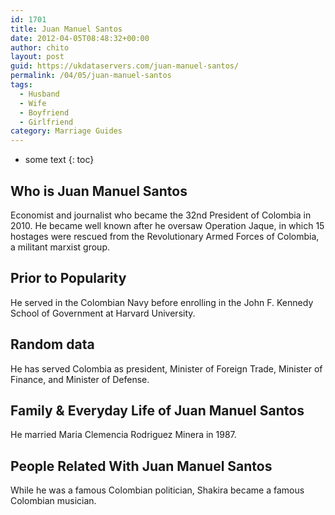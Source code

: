 ```yaml
---
id: 1701
title: Juan Manuel Santos
date: 2012-04-05T08:48:32+00:00
author: chito
layout: post
guid: https://ukdataservers.com/juan-manuel-santos/
permalink: /04/05/juan-manuel-santos
tags:
  - Husband
  - Wife
  - Boyfriend
  - Girlfriend
category: Marriage Guides
---
```


* some text
{: toc}
          
          
## Who is  Juan Manuel Santos
                  
                  
                  
Economist and journalist who became the 32nd President of Colombia in 2010. He became well known after he oversaw Operation Jaque, in which 15 hostages were rescued from the Revolutionary Armed Forces of Colombia, a militant marxist group.
                  
                
                
                
## Prior to Popularity 
                  
                  
                  
He served in the Colombian Navy before enrolling in the John F. Kennedy School of Government at Harvard University.
                  
                
                
                
## Random data 
                  
                  
                  
He has served Colombia as president, Minister of Foreign Trade, Minister of Finance, and Minister of Defense.
                  
                
                
                
## Family & Everyday Life of Juan Manuel Santos
                  
                  
                  
He married Maria Clemencia Rodriguez Minera in 1987.
                  
                
                
                
## People Related With  Juan Manuel Santos
                  
                  
                  
While he was a famous Colombian politician, Shakira became a famous Colombian musician.
                  
                
              
            
          
          
          
    
    
  
